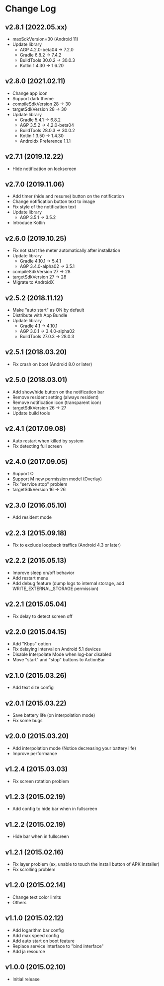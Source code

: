 Change Log
==========

v2.8.1 (2022.05.xx)
-------------------
- maxSdkVersion=30 (Android 11)
- Update library
  - AGP 4.2.0-beta04 -> 7.2.0
  - Gradle 6.8.2 -> 7.4.2
  - BuildTools 30.0.2 -> 30.0.3
  - Kotlin 1.4.30 -> 1.6.20

v2.8.0 (2021.02.11)
-------------------
- Change app icon
- Support dark theme
- compileSdkVersion 28 -> 30
- targetSdkVersion 28 -> 30
- Update library
  - Gradle 5.4.1 -> 6.8.2
  - AGP 3.5.2 -> 4.2.0-beta04
  - BuildTools 28.0.3 -> 30.0.2
  - Kotlin 1.3.50 -> 1.4.30
  - Androidx Preference 1.1.1

v2.7.1 (2019.12.22)
-------------------
- Hide notification on lockscreen

v2.7.0 (2019.11.06)
-------------------
- Add timer (hide and resume) button on the notification
- Change notification button text to image
- Fix style of the notification text
- Update library
  - AGP 3.5.1 -> 3.5.2
- Introduce Kotlin

v2.6.0 (2019.10.25)
-------------------
- Fix not start the meter automatically after installation
- Update library
  - Gradle 4.10.1 -> 5.4.1
  - AGP 3.4.0-alpha02 -> 3.5.1
- compileSdkVersion 27 -> 28
- targetSdkVersion 27 -> 28
- Migrate to AndroidX

v2.5.2 (2018.11.12)
-------------------
- Make "auto start" as ON by default
- Distribute with App Bundle
- Update library
  - Gradle 4.1 -> 4.10.1
  - AGP 3.0.1 -> 3.4.0-alpha02
  - BuildTools 27.0.3 -> 28.0.3

v2.5.1 (2018.03.20)
-------------------
- Fix crash on boot (Android 8.0 or later)

v2.5.0 (2018.03.01)
-------------------
- Add show/hide button on the notification bar
- Remove resident setting (always resident)
- Remove notification icon (transparent icon)
- targetSdkVersion 26 -> 27
- Update build tools

v2.4.1 (2017.09.08)
-------------------
- Auto restart when killed by system
- Fix detecting full screen

v2.4.0 (2017.09.05)
-------------------
- Support O
- Support M new permission model (Overlay)
- Fix "service stop" problem
- targetSdkVersion 16 -> 26

v2.3.0 (2016.05.10)
-------------------
- Add resident mode

v2.2.3 (2015.09.18)
-------------------
- Fix to exclude loopback traffics (Android 4.3 or later)

v2.2.2 (2015.05.13)
-------------------
- Improve sleep on/off behavior
- Add restart menu
- Add debug feature (dump logs to internal storage, add WRITE_EXTERNAL_STORAGE permission)

v2.2.1 (2015.05.04)
-------------------
- Fix delay to detect screen off

v2.2.0 (2015.04.15)
-------------------
- Add "Kbps" option
- Fix delaying interval on Android 5.1 devices
- Disable Interpolate Mode when log-bar disabled
- Move "start" and "stop" buttons to ActionBar

v2.1.0 (2015.03.26)
-------------------
- Add text size config

v2.0.1 (2015.03.22)
-------------------
- Save battery life (on interpolation mode)
- Fix some bugs

v2.0.0 (2015.03.20)
-------------------
- Add interpolation mode (Notice decreasing your battery life)
- Improve performance

v1.2.4 (2015.03.03)
-------------------
- Fix screen rotation problem

v1.2.3 (2015.02.19)
-------------------
- Add config to hide bar when in fullscreen

v1.2.2 (2015.02.19)
-------------------
- Hide bar when in fullscreen

v1.2.1 (2015.02.16)
-------------------
- Fix layer problem (ex, unable to touch the install button of APK installer)
- Fix scrolling problem

v1.2.0 (2015.02.14)
-------------------
- Change text color limits
- Others

v1.1.0 (2015.02.12)
-------------------
- Add logarithm bar config
- Add max speed config
- Add auto start on boot feature
- Replace service interface to "bind interface"
- Add ja resource

v1.0.0 (2015.02.10)
-------------------
- Initial release
